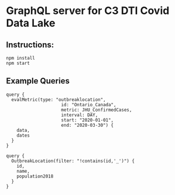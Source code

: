 # GraphQL server for C3 DTI Covid Data Lake

## Instructions:

```
npm install
npm start
```

## Example Queries

```
query {
  evalMetric(type: "outbreaklocation",
    				 id: "Ontario_Canada",
    				 metric: JHU_ConfirmedCases,
    				 interval: DAY,
    				 start: "2020-01-01",
    				 end: "2020-03-30") {
    data,
    dates
  }
}

query {
  OutbreakLocation(filter: "!contains(id,'_')") {
    id,
    name,
    population2018
  }
}

```
